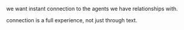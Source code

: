 we want instant connection to the agents we have relationships with.

connection is a full experience, not just through text.